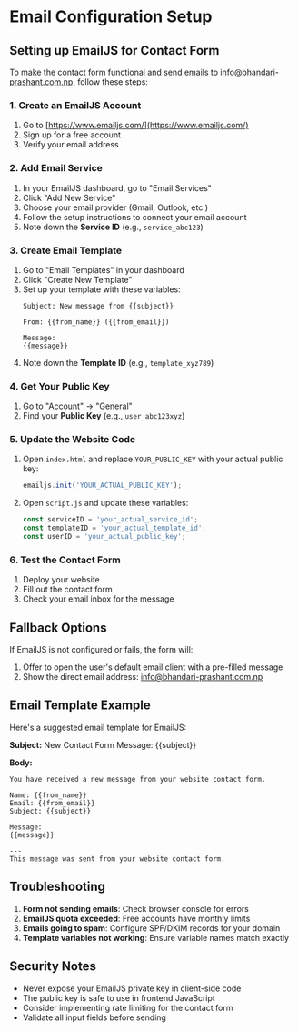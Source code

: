 # Email Configuration Setup

## Setting up EmailJS for Contact Form

To make the contact form functional and send emails to info@bhandari-prashant.com.np, follow these steps:

### 1. Create an EmailJS Account
1. Go to [https://www.emailjs.com/](https://www.emailjs.com/)
2. Sign up for a free account
3. Verify your email address

### 2. Add Email Service
1. In your EmailJS dashboard, go to "Email Services"
2. Click "Add New Service"
3. Choose your email provider (Gmail, Outlook, etc.)
4. Follow the setup instructions to connect your email account
5. Note down the **Service ID** (e.g., `service_abc123`)

### 3. Create Email Template
1. Go to "Email Templates" in your dashboard
2. Click "Create New Template"
3. Set up your template with these variables:
   ```
   Subject: New message from {{subject}}
   
   From: {{from_name}} ({{from_email}})
   
   Message:
   {{message}}
   ```
4. Note down the **Template ID** (e.g., `template_xyz789`)

### 4. Get Your Public Key
1. Go to "Account" → "General"
2. Find your **Public Key** (e.g., `user_abc123xyz`)

### 5. Update the Website Code
1. Open `index.html` and replace `YOUR_PUBLIC_KEY` with your actual public key:
   ```javascript
   emailjs.init('YOUR_ACTUAL_PUBLIC_KEY');
   ```

2. Open `script.js` and update these variables:
   ```javascript
   const serviceID = 'your_actual_service_id';
   const templateID = 'your_actual_template_id';
   const userID = 'your_actual_public_key';
   ```

### 6. Test the Contact Form
1. Deploy your website
2. Fill out the contact form
3. Check your email inbox for the message

## Fallback Options

If EmailJS is not configured or fails, the form will:
1. Offer to open the user's default email client with a pre-filled message
2. Show the direct email address: info@bhandari-prashant.com.np

## Email Template Example

Here's a suggested email template for EmailJS:

**Subject:** New Contact Form Message: {{subject}}

**Body:**
```
You have received a new message from your website contact form.

Name: {{from_name}}
Email: {{from_email}}
Subject: {{subject}}

Message:
{{message}}

---
This message was sent from your website contact form.
```

## Troubleshooting

1. **Form not sending emails**: Check browser console for errors
2. **EmailJS quota exceeded**: Free accounts have monthly limits
3. **Emails going to spam**: Configure SPF/DKIM records for your domain
4. **Template variables not working**: Ensure variable names match exactly

## Security Notes

- Never expose your EmailJS private key in client-side code
- The public key is safe to use in frontend JavaScript
- Consider implementing rate limiting for the contact form
- Validate all input fields before sending
